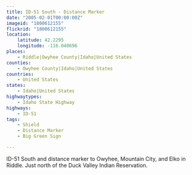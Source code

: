 ```yaml
---
title: ID-51 South - Distance Marker
date: "2005-02-01T00:00:00Z"
imageid: "1800612155"
flickrid: "1800612155"
location:
    latitude: 42.2295
    longitude: -116.040696
places:
    - Riddle|Owyhee County|Idaho|United States
counties:
    - Owyhee County|Idaho|United States
countries:
    - United States
states:
    - Idaho|United States
highwaytypes:
    - Idaho State Highway
highways:
    - ID-51
tags:
    - Shield
    - Distance Marker
    - Big Green Sign

---
```

ID-51 South and distance marker to Owyhee, Mountain City, and Elko in Riddle.  Just north of the Duck Valley Indian Reservation.